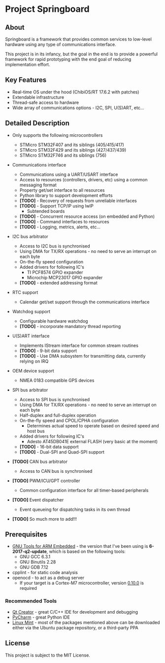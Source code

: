 # Project Springboard

## About

Springboard is a framework that provides common services to low-level hardware using any type
of communications interface.

This project is in its infancy, but the goal in the end is to provide a powerful framework for
rapid prototyping with the end goal of reducing implementation effort.

## Key Features

* Real-time OS under the hood (ChibiOS/RT 17.6.2 with patches)
* Extendable infrastructure
* Thread-safe access to hardware
* Wide array of communications options - I2C, SPI, U(S)ART, etc...

## Detailed Description

* Only supports the following microcontrollers
    * STMicro STM32F407 and its siblings (405/415/417)
    * STMicro STM32F429 and its siblings (427/437/439)
    * STMicro STM32F746 and its siblings (756)

* Communications interface
    * Communications using a UART/USART interface
    * Access to resources (controllers, drivers, etc) using a common messaging format
    * Property get/set interface to all resources
    * Python library to support development efforts
    * **\[TODO\]** - Recovery of requests from unreliable interfaces
    * **\[TODO\]** - Support TCP/IP using lwIP
        * Subtended boards
    * **\[TODO\]** - Concurrent resource access (on embedded and Python)
    * **\[TODO\]** - Command interfaces to resources
    * **\[TODO\]** - Logging, metrics, alerts, etc...

* I2C bus arbitrator
    * Access to I2C bus is synchronised
    * Using DMA for TX/RX operations - no need to serve an interrupt on each byte
    * On-the-fly speed configuration
    * Added drivers for following IC's
        * TI PCF8574 GPIO expander
        * Microchip MCP23017 GPIO expander
    * **\[TODO\]** - extended addressing format

* RTC support
    * Calendar get/set support through the communications interface

* Watchdog support
    * Configurable hardware watchdog
    * **\[TODO\]** - incorporate mandatory thread reporting

* U(S)ART interface
    * Implements IStream interface for common stream routines
    * **\[TODO\]** - 9-bit data support
    * **\[TODO\]** - Use DMA subsystem for transmitting data, currently relying on IRQ

* OEM device support
    * NMEA 0183 compatible GPS devices

* SPI bus arbitrator
    * Access to SPI bus is synchronised
    * Using DMA for TX/RX operations - no need to serve an interrupt on each byte
    * Half-duplex and full-duplex operation
    * On-the-fly speed and CPOL/CPHA configuration
        * Determines actual speed to operate based on desired speed and host bus
    * Added drivers for following IC's
        * Adesto AT45DB041E external FLASH (very basic at the moment)
    * **\[TODO\]** - 16-bit data support
    * **\[TODO\]** - Dual-SPI and Quad-SPI support

* **\[TODO\]** CAN bus arbitrator
    * Access to CAN bus is synchronised

* **\[TODO\]** PWM/ICU/GPT controller
    * Common configuration interface for all timer-based peripherals

* **\[TODO\]** Event dispatcher
    * Event queueing for dispatching tasks in its own thread

* **\[TODO\]** So much more to add!!!

## Prerequisites

* [GNU Tools for ARM Embedded](http://launchpad.net/gcc-arm-embedded) - the version that I've
  been using is __6-2017-q2-update__, which is based on the following tools:
    * GNU GCC 6.3.1
    * GNU Binutils 2.28
    * GNU GDB 7.12
* cpplint - for static code analysis
* openocd - to act as a debug server
    * If your target is a Cortex-M7 microcontroller, version
      [0.10.0](https://sourceforge.net/p/openocd/code/ci/v0.10.0) is required

### Recommended Tools

* [Qt Creator](http://www.qt.io/download-open-source) - great C/C++ IDE for development
  and debugging
* [PyCharm](http://www.jetbrains.com/pycharm/download) - great Python IDE
* [Linux Mint](http://www.linuxmint.com) - most of the packages mentioned above can be downloaded
  either via the Ubuntu package repository, or a third-party PPA

## License

This project is subject to the MIT License.
